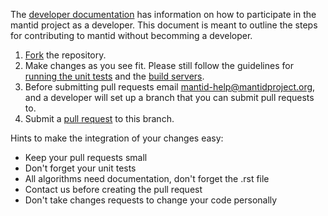 The [developer documentation](http://www.mantidproject.org/Category:Development) has information on how to participate in the mantid project as a developer. This document is meant to outline the steps for contributing to mantid without becomming a developer.

 1. [Fork](https://help.github.com/articles/fork-a-repo) the repository.
 2. Make changes as you see fit. Please still follow the guidelines for [running the unit tests](http://www.mantidproject.org/Running_the_unit_tests) and the [build servers](http://www.mantidproject.org/The_automated_build_process).
 3. Before submitting pull requests email mantid-help@mantidproject.org, and a developer will set up a branch that you can submit pull requests to.
 4. Submit a [pull request](https://help.github.com/articles/using-pull-requests) to this branch.


Hints to make the integration of your changes easy:
- Keep your pull requests small
- Don't forget your unit tests
- All algorithms need documentation, don't forget the .rst file
- Contact us before creating the pull request
- Don't take changes requests to change your code personally
